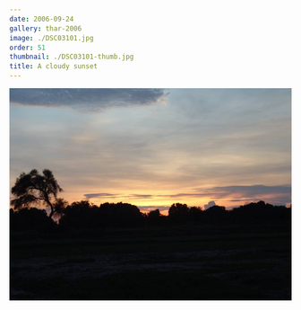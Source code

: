 ```yaml
---
date: 2006-09-24
gallery: thar-2006
image: ./DSC03101.jpg
order: 51
thumbnail: ./DSC03101-thumb.jpg
title: A cloudy sunset
---
```


![A cloudy sunset](./DSC03101.jpg)